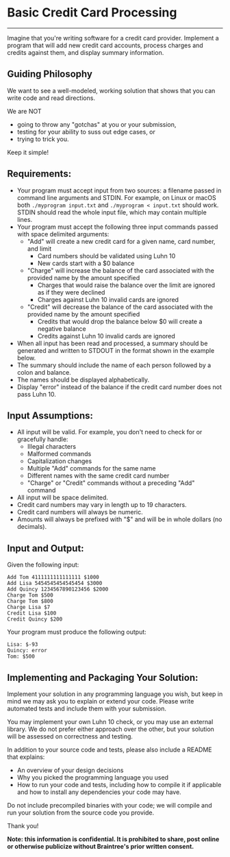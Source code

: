 # Basic Credit Card Processing
-----

Imagine that you're writing software for a credit card provider.  Implement a
program that will add new credit card accounts, process charges and credits
against them, and display summary information.

## Guiding Philosophy

We want to see a well-modeled, working solution that shows that you can write code and read directions.

We are NOT

 - going to throw any "gotchas" at you or your submission,
 - testing for your ability to suss out edge cases, or
 - trying to trick you.

Keep it simple!

## Requirements:

- Your program must accept input from two sources: a filename passed in
  command line arguments and STDIN. For example, on Linux or macOS both
  `./myprogram input.txt` and `./myprogram < input.txt` should work. STDIN should read the
  whole input file, which may contain multiple lines.
- Your program must accept the following three input commands passed with space delimited
  arguments:
   - "Add" will create a new credit card for a given name, card number, and limit
      - Card numbers should be validated using Luhn 10
      - New cards start with a $0 balance
   - "Charge" will increase the balance of the card associated with the provided
     name by the amount specified
      - Charges that would raise the balance over the limit are ignored as if they
     were declined
      - Charges against Luhn 10 invalid cards are ignored
   - "Credit" will decrease the balance of the card associated with the provided
     name by the amount specified
      - Credits that would drop the balance below $0 will create a negative balance
      - Credits against Luhn 10 invalid cards are ignored
- When all input has been read and processed, a summary should be generated and
  written to STDOUT in the format shown in the example below.
- The summary should include the name of each person followed by a colon and
  balance.
- The names should be displayed alphabetically.
- Display "error" instead of the balance if the credit card number does not pass
  Luhn 10.

## Input Assumptions:

- All input will be valid. For example, you don't need to check for or gracefully handle:
  - Illegal characters
  - Malformed commands
  - Capitalization changes
  - Multiple "Add" commands for the same name
  - Different names with the same credit card number
  - "Charge" or "Credit" commands without a preceding "Add" command
- All input will be space delimited.
- Credit card numbers may vary in length up to 19 characters.
- Credit card numbers will always be numeric.
- Amounts will always be prefixed with "$" and will be in whole dollars (no
  decimals).

## Input and Output:

Given the following input:

```
Add Tom 4111111111111111 $1000
Add Lisa 5454545454545454 $3000
Add Quincy 1234567890123456 $2000
Charge Tom $500
Charge Tom $800
Charge Lisa $7
Credit Lisa $100
Credit Quincy $200
```

Your program must produce the following output:

```
Lisa: $-93
Quincy: error
Tom: $500
```

## Implementing and Packaging Your Solution:

Implement your solution in any programming language you wish, but keep in mind
we may ask you to explain or extend your code.  Please write automated tests
and include them with your submission.

You may implement your own Luhn 10 check, or you may use an external library. We
do not prefer either approach over the other, but your solution will be assessed
on correctness and testing.

In addition to your source code and tests, please also include a README that
explains:

- An overview of your design decisions
- Why you picked the programming language you used
- How to run your code and tests, including how to compile it if applicable and
  how to install any dependencies your code may have.
  
Do not include precompiled binaries with your code; we will compile and run
your solution from the source code you provide.

Thank you!

**Note: this information is confidential. It is prohibited to share, post online
or otherwise publicize without Braintree's prior written consent.**

